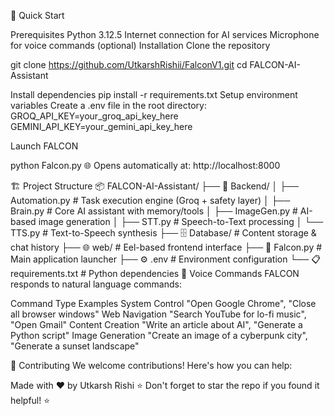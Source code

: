 🚀 Quick Start

Prerequisites
Python 3.12.5
Internet connection for AI services
Microphone for voice commands (optional)
Installation
Clone the repository

git clone https://github.com/UtkarshRishii/FalconV1.git
cd FALCON-AI-Assistant

Install dependencies
pip install -r requirements.txt
Setup environment variables
Create a .env file in the root directory:
GROQ_API_KEY=your_groq_api_key_here
GEMINI_API_KEY=your_gemini_api_key_here

Launch FALCON

python Falcon.py
🌐 Opens automatically at: http://localhost:8000

🏗️ Project Structure
📦 FALCON-AI-Assistant/
├── 🔧 Backend/
│   ├── Automation.py      # Task execution engine (Groq + safety layer)
│   ├── Brain.py          # Core AI assistant with memory/tools
│   ├── ImageGen.py       # AI-based image generation
│   ├── STT.py           # Speech-to-Text processing
│   └── TTS.py           # Text-to-Speech synthesis
├── 🗄️ Database/          # Content storage & chat history
├── 🌐 web/              # Eel-based frontend interface
├── 🚀 Falcon.py         # Main application launcher
├── ⚙️ .env              # Environment configuration
└── 📋 requirements.txt   # Python dependencies
🎤 Voice Commands
FALCON responds to natural language commands:

Command Type	Examples
System Control	"Open Google Chrome", "Close all browser windows"
Web Navigation	"Search YouTube for lo-fi music", "Open Gmail"
Content Creation	"Write an article about AI", "Generate a Python script"
Image Generation	"Create an image of a cyberpunk city", "Generate a sunset landscape"

🤝 Contributing
We welcome contributions! Here's how you can help:

Made with ❤️ by Utkarsh Rishi
⭐ Don't forget to star the repo if you found it helpful! ⭐